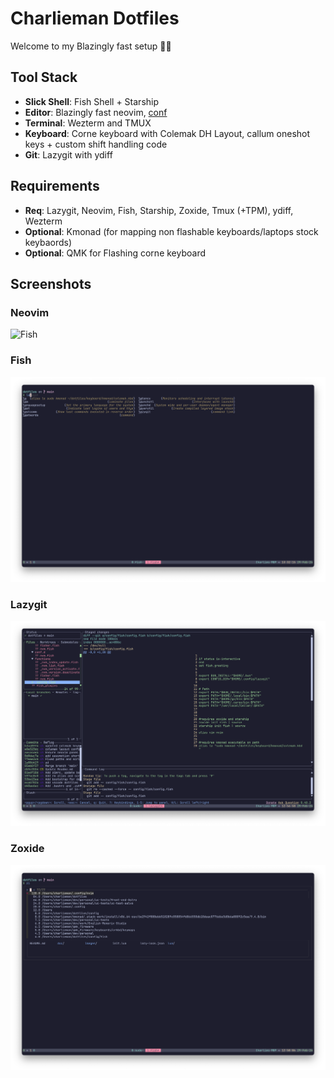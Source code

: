 # Charlieman Dotfiles

Welcome to my Blazingly fast setup 🚀💨
## Tool Stack

- **Slick Shell**: Fish Shell + Starship
- **Editor**: Blazingly fast neovim, [conf](https://github.com/charlieman2700/neovim)
- **Terminal**: Wezterm and TMUX
- **Keyboard**: Corne keyboard with Colemak DH Layout, callum oneshot keys + custom shift handling code
- **Git**: Lazygit with ydiff

## Requirements

- **Req**: Lazygit, Neovim, Fish, Starship, Zoxide, Tmux (+TPM), ydiff, Wezterm
- **Optional**: Kmonad (for mapping non flashable keyboards/laptops stock keybaords)
- **Optional**: QMK for Flashing corne keyboard


## Screenshots
### Neovim
![Fish](https://github.com/charlieman2700/neovim/blob/main/images/sc1.png)

### Fish
![Fish](images/fish.png)

### Lazygit
![Screenshot 1](images/lazygit.png)


### Zoxide
![Screenshot 2](images/zoxide.png)

